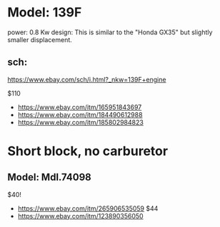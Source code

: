 # Model: 139F
power: 0.8 Kw
design: This is similar to the "Honda GX35" but slightly smaller displacement.

## sch:
https://www.ebay.com/sch/i.html?_nkw=139F+engine

$110
- https://www.ebay.com/itm/165951843697
- https://www.ebay.com/itm/184490612988
- https://www.ebay.com/itm/185802984823

# Short block, no carburetor
## Model: Mdl.74098
$40!
- https://www.ebay.com/itm/265906535059
$44
- https://www.ebay.com/itm/123890356050
